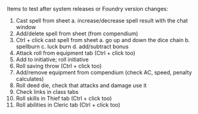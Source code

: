 Items to test after system releases or Foundry version changes:

1. Cast spell from sheet
   a. increase/decrease spell result with the chat window
2. Add/delete spell from sheet (from compendium)
3. Ctrl + click cast spell from sheet
   a. go up and down the dice chain
   b. spellburn
   c. luck burn
   d. add/subtract bonus
4. Attack roll from equipment tab (Ctrl + click too)
5. Add to initiative; roll initiative
6. Roll saving throw (Ctrl + click too)
7. Add/remove equipment from compendium (check AC, speed, penalty calculates)
8. Roll deed die, check that attacks and damage use it
9. Check links in class tabs
10. Roll skills in Thief tab (Ctrl + click too)
11. Roll abilities in Cleric tab (Ctrl + click too)

